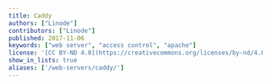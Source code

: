 ```yaml
---
title: Caddy
authors: ["Linode"]
contributors: ["Linode"]
published: 2017-11-06
keywords: ["web server", "access control", "apache"]
license: '[CC BY-ND 4.0](https://creativecommons.org/licenses/by-nd/4.0)'
show_in_lists: true
aliases: ['/web-servers/caddy/']
---
```


